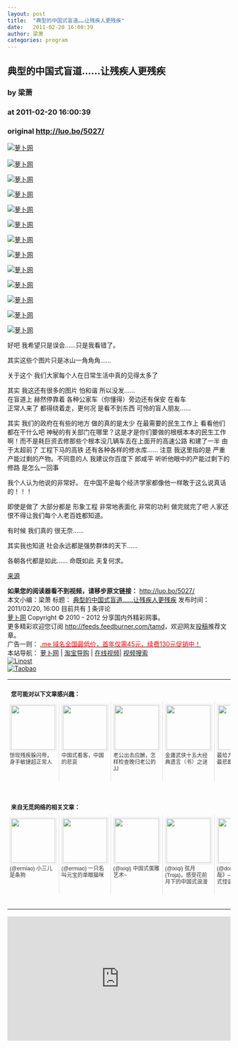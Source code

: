 ```yaml
---
layout: post
title:  "典型的中国式盲道……让残疾人更残疾"
date:   2011-02-20 16:00:39
author: 梁萧
categories: program
---
```


## 典型的中国式盲道……让残疾人更残疾
### by 梁萧
### at 2011-02-20 16:00:39
### original <http://luo.bo/5027/>

<p><a title="萝卜网" href="http://i.ki.ki/files/f45073ca304bf8fe7ec48c4745108cf2.jpg"><img title="萝卜网" src="http://i.ki.ki/files/f45073ca304bf8fe7ec48c4745108cf2.jpg" border="0" alt="萝卜网"></a><br> <span></span><br> <a title="萝卜网" href="http://i.ki.ki/files/1ecaafc483bff909a1d5c31d23e07d2c.jpg"><img title="萝卜网" src="http://i.ki.ki/files/1ecaafc483bff909a1d5c31d23e07d2c.jpg" border="0" alt="萝卜网"></a></p><p><a title="萝卜网" href="http://i.ki.ki/files/ebf9048f197a8d83f6c18433f1d7fed9.jpg"><img title="萝卜网" src="http://i.ki.ki/files/ebf9048f197a8d83f6c18433f1d7fed9.jpg" border="0" alt="萝卜网"></a></p><p><a title="萝卜网" href="http://i.ki.ki/files/8331451c91ae5a84d46e3c857bed97c7.jpg"><img title="萝卜网" src="http://i.ki.ki/files/8331451c91ae5a84d46e3c857bed97c7.jpg" border="0" alt="萝卜网"></a></p><p><a title="萝卜网" href="http://i.ki.ki/files/43889e451fc9dc1d1aeb0f6d6a4d750c.jpg"><img title="萝卜网" src="http://i.ki.ki/files/43889e451fc9dc1d1aeb0f6d6a4d750c.jpg" border="0" alt="萝卜网"></a></p><p><a title="萝卜网" href="http://i.ki.ki/files/273f00fd8e45c91b96542b3f8eeef597.jpg"><img title="萝卜网" src="http://i.ki.ki/files/273f00fd8e45c91b96542b3f8eeef597.jpg" border="0" alt="萝卜网"></a></p><p><a title="萝卜网" href="http://i.ki.ki/files/43aceaa6673d423a46e72fac5f8e9412.jpg"><img title="萝卜网" src="http://i.ki.ki/files/43aceaa6673d423a46e72fac5f8e9412.jpg" border="0" alt="萝卜网"></a></p><p><a title="萝卜网" href="http://i.ki.ki/files/6be4274f8f819033379f8f7486e47431.jpg"><img title="萝卜网" src="http://i.ki.ki/files/6be4274f8f819033379f8f7486e47431.jpg" border="0" alt="萝卜网"></a></p><p><a title="萝卜网" href="http://i.ki.ki/files/3b18f4ac1b94d73825be6da8831afc66.jpg"><img title="萝卜网" src="http://i.ki.ki/files/3b18f4ac1b94d73825be6da8831afc66.jpg" border="0" alt="萝卜网"></a></p><p><a title="萝卜网" href="http://i.ki.ki/files/5a755718107c4c05ece8276d20a6028c.jpg"><img title="萝卜网" src="http://i.ki.ki/files/5a755718107c4c05ece8276d20a6028c.jpg" border="0" alt="萝卜网"></a></p><p><a title="萝卜网" href="http://i.ki.ki/files/6d23ec5c89a16fb05a5a2e6efe3fb367.jpg"><img title="萝卜网" src="http://i.ki.ki/files/6d23ec5c89a16fb05a5a2e6efe3fb367.jpg" border="0" alt="萝卜网"></a></p><p><a title="萝卜网" href="http://i.ki.ki/files/55936030343c678b6de1a89cbdadeab7.jpg"><img title="萝卜网" src="http://i.ki.ki/files/55936030343c678b6de1a89cbdadeab7.jpg" border="0" alt="萝卜网"></a></p><p><a title="萝卜网" href="http://i.ki.ki/files/eefa1db212a4fd8cfecbbac933aeb170.jpg"><img title="萝卜网" src="http://i.ki.ki/files/eefa1db212a4fd8cfecbbac933aeb170.jpg" border="0" alt="萝卜网"></a></p><p>好吧 我希望只是误会……只是我看错了。</p><p>其实这些个图片只是冰山一角角角……</p><p>关于这个 我们大家每个人在日常生活中真的见得太多了</p><p>其实 我这还有很多的图片 怕和谐 所以没发……<br> 在盲道上 赫然停靠着 各种公家车（你懂得）旁边还有保安 在看车<br> 正常人来了 都得绕着走，更何况 是看不到东西 可怜的盲人朋友……</p><p>其实 我们的政府在有些的地方 做的真的是太少 在最需要的民生工作上 看看他们都在干什么吧 神秘的有关部门在哪里？这是才是你们要做的根根本本的民生工作啊！而不是耗巨资去修那些个根本没几辆车去在上面开的高速公路 和建了一半 由于太超前了 工程下马的高铁 还有各种各样的修水库…… 注意 我这里指的是 严重产能过剩的产物。不同意的人 我建议你百度下 郎咸平 听听他眼中的产能过剩下的 修路 是怎么一回事</p><p>我个人认为他说的非常好。 在中国不是每个经济学家都像他一样敢于这么说真话的！！！</p><p>即使是做了 大部分都是 形象工程 非常地表面化 非常的功利 做完就完了吧 人家还恨不得让我们每个人老百姓都知道。</p><p>有时候 我们真的 很无奈……</p><p>其实我也知道 社会永远都是强势群体的天下……</p><p>各朝各代都是如此…… 命既如此 夫复何求。</p><p><a href="http://bbs.hoopchina.com/1102/1906975.html">来源</a></p><p><strong>如果您的阅读器看不到视频，请移步原文链接：</strong> <a href="http://luo.bo/5027/" title="典型的中国式盲道……让残疾人更残疾">http://luo.bo/5027/</a> <br> 本文小编：梁萧 标题： <a href="http://luo.bo/5027/" title="典型的中国式盲道……让残疾人更残疾">典型的中国式盲道……让残疾人更残疾</a> 发布时间：2011/02/20, 16:00  目前共有 <a href="http://luo.bo/5027/#comments" title="查看评论">1</a> 条评论<br> <a href="http:////luo.bo/" title="萝卜网 - 人人都是艺术家">萝卜网</a> Copyright ©   2010 - 2012 分享国内外精彩网事。<br> 更多精彩欢迎您订阅 <a href="http://feeds.feedburner.com/tamd">http://feeds.feedburner.com/tamd</a>，欢迎网友<a href="http://luo.bo/delivery/">投稿</a>推荐文章。<br> 广告一则： <a href="http://zi.mu/domain"><font color="red">.me 域名全国最低价，首年仅需45元，续费130元促销中！</font></a><br> 本站导航： <a href="http://luo.bo/">萝卜网</a> | <a href="http://tao.luo.bo/">淘宝导购</a> | <a href="http://v2.luo.bo/">在线视频</a>| <a href="http://v.luo.bo/">视频搜索</a><br> <a href="http://zi.mu/linost" title="Linost"><img src="http://th.ki.ki/files/85fea6cdf7af3b325f3404657e6fde6e.gif" alt="Linost" border="0"></a><br> <a href="http://8.nf/tbfeed" title="Linost"><img src="http://th.ki.ki/files/e1078a0957f05abb2b5ffa0b273bdcd0.jpg" alt="Taobao" border="0"></a><table cellspacing="0" cellpadding="3" border="0" style="clear:both"><tr><td colspan="5"><b><font size="-1" style="display:block!important;padding:20px 0 5px!important">您可能对以下文章感兴趣：</font></b></td></tr><tr><td width="106" valign="top" style="padding:5px!important;margin:0!important"> <a title="惊现残疾躲闪帝，身手敏捷超正常人" style="text-decoration:none!important" href="http://www.wumii.com/ext/redirect.htm?url=http%3A%2F%2Fluo.bo%2F1658%2F&amp;from=http%3A%2F%2Fluo.bo%2F5027%2F"> <img style="margin:0!important;padding:2px!important;border:1px solid #dddddd!important;width:100px!important;height:100px!important" src="http://static.wumii.com/site_images/2010/11/03/651834.jpg" width="100px" height="100px"><br> <font size="-1" color="#333333" style="display:block!important;line-height:15px!important;width:106px!important;font:12px/15px arial!important;height:60px!important;margin:3px 0 0 0!important;padding:0!important;overflow:hidden!important">惊现残疾躲闪帝，身手敏捷超正常人</font> </a></td><td width="106" valign="top" style="padding:5px!important;margin:0!important;border-left:1px solid #dddddd!important"> <a title="中国式看客，中国的悲哀" style="text-decoration:none!important" href="http://www.wumii.com/ext/redirect.htm?url=http%3A%2F%2Fluo.bo%2F2649%2F&amp;from=http%3A%2F%2Fluo.bo%2F5027%2F"> <img style="margin:0!important;padding:2px!important;border:1px solid #dddddd!important;width:100px!important;height:100px!important" src="http://static.wumii.com/site_images/2010/11/17/988244.jpg" width="100px" height="100px"><br> <font size="-1" color="#333333" style="display:block!important;line-height:15px!important;width:106px!important;font:12px/15px arial!important;height:60px!important;margin:3px 0 0 0!important;padding:0!important;overflow:hidden!important">中国式看客，中国的悲哀</font> </a></td><td width="106" valign="top" style="padding:5px!important;margin:0!important;border-left:1px solid #dddddd!important"> <a title="老公出去应酬，怎样检查晚归老公的JJ" style="text-decoration:none!important" href="http://www.wumii.com/ext/redirect.htm?url=http%3A%2F%2Fluo.bo%2F68%2F&amp;from=http%3A%2F%2Fluo.bo%2F5027%2F"> <img style="margin:0!important;padding:2px!important;border:1px solid #dddddd!important;width:100px!important;height:100px!important" src="http://i.ki.ki/files/629970065d0131fcb5d2e16e9bb48067.jpg" width="100px" height="100px"><br> <font size="-1" color="#333333" style="display:block!important;line-height:15px!important;width:106px!important;font:12px/15px arial!important;height:60px!important;margin:3px 0 0 0!important;padding:0!important;overflow:hidden!important">老公出去应酬，怎样检查晚归老公的JJ</font> </a></td><td width="106" valign="top" style="padding:5px!important;margin:0!important;border-left:1px solid #dddddd!important"> <a title="金庸武侠十五大经典遗言（书）之谜" style="text-decoration:none!important" href="http://www.wumii.com/ext/redirect.htm?url=http%3A%2F%2Fluo.bo%2F3393%2F&amp;from=http%3A%2F%2Fluo.bo%2F5027%2F"> <img style="margin:0!important;padding:2px!important;border:1px solid #dddddd!important;width:100px!important;height:100px!important" src="http://static.wumii.com/site_images/2010/12/11/1233151.jpg" width="100px" height="100px"><br> <font size="-1" color="#333333" style="display:block!important;line-height:15px!important;width:106px!important;font:12px/15px arial!important;height:60px!important;margin:3px 0 0 0!important;padding:0!important;overflow:hidden!important">金庸武侠十五大经典遗言（书）之谜</font> </a></td><td width="106" valign="top" style="padding:5px!important;margin:0!important;border-left:1px solid #dddddd!important"> <a title="最给力的求婚遭遇最悲剧的结局" style="text-decoration:none!important" href="http://www.wumii.com/ext/redirect.htm?url=http%3A%2F%2Fluo.bo%2F4096%2F&amp;from=http%3A%2F%2Fluo.bo%2F5027%2F"> <img style="margin:0!important;padding:2px!important;border:1px solid #dddddd!important;width:100px!important;height:100px!important" src="http://static.wumii.com/site_images/2011/01/07/1844810.jpg" width="100px" height="100px"><br> <font size="-1" color="#333333" style="display:block!important;line-height:15px!important;width:106px!important;font:12px/15px arial!important;height:60px!important;margin:3px 0 0 0!important;padding:0!important;overflow:hidden!important">最给力的求婚遭遇最悲剧的结局</font> </a></td></tr> <td><br><tr><td colspan="5"><b><font size="-1" style="display:block!important;padding:20px 0 5px!important">来自无觅网络的相关文章：</font></b></td></tr><tr><td width="106" valign="top" style="padding:5px!important;margin:0!important"> <a title="小三儿是条狗" style="text-decoration:none!important" href="http://www.wumii.com/ext/redirect.htm?url=http%3A%2F%2Fwww.ermiao.com%2Fstory%2F20090602%2F1939.html&amp;from=http%3A%2F%2Fluo.bo%2F5027%2F"> <img style="margin:0!important;padding:2px!important;border:1px solid #dddddd!important;width:100px!important;height:100px!important" src="http://static.wumii.com/site_images/425599.jpg" width="100px" height="100px"><br> <font size="-1" color="#333333" style="display:block!important;line-height:15px!important;width:106px!important;font:12px/15px arial!important;height:60px!important;margin:3px 0 0 0!important;padding:0!important;overflow:hidden!important">(@ermiao) 小三儿是条狗</font> </a></td><td width="106" valign="top" style="padding:5px!important;margin:0!important;border-left:1px solid #dddddd!important"> <a title="一只名叫元宝的单眼猫咪" style="text-decoration:none!important" href="http://www.wumii.com/ext/redirect.htm?url=http%3A%2F%2Fwww.ermiao.com%2Fstory%2F20110218%2F18948.html&amp;from=http%3A%2F%2Fluo.bo%2F5027%2F"> <img style="margin:0!important;padding:2px!important;border:1px solid #dddddd!important;width:100px!important;height:100px!important" src="http://static.wumii.com/site_images/2011/02/18/2808915.jpg" width="100px" height="100px"><br> <font size="-1" color="#333333" style="display:block!important;line-height:15px!important;width:106px!important;font:12px/15px arial!important;height:60px!important;margin:3px 0 0 0!important;padding:0!important;overflow:hidden!important">(@ermiao) 一只名叫元宝的单眼猫咪</font> </a></td><td width="106" valign="top" style="padding:5px!important;margin:0!important;border-left:1px solid #dddddd!important"> <a title="中国式蛋雕艺术~" style="text-decoration:none!important" href="http://www.wumii.com/ext/redirect.htm?url=http%3A%2F%2Fwww.ixiqi.com%2Farchives%2F4822&amp;from=http%3A%2F%2Fluo.bo%2F5027%2F"> <img style="margin:0!important;padding:2px!important;border:1px solid #dddddd!important;width:100px!important;height:100px!important" src="http://static.wumii.com/site_images/2010/12/09/1201935.jpg" width="100px" height="100px"><br> <font size="-1" color="#333333" style="display:block!important;line-height:15px!important;width:106px!important;font:12px/15px arial!important;height:60px!important;margin:3px 0 0 0!important;padding:0!important;overflow:hidden!important">(@ixiqi) 中国式蛋雕艺术~</font> </a></td><td width="106" valign="top" style="padding:5px!important;margin:0!important;border-left:1px solid #dddddd!important"> <a title="弦月(Troja)，感受花前月下的中国式浪漫" style="text-decoration:none!important" href="http://www.wumii.com/ext/redirect.htm?url=http%3A%2F%2Fwww.ixiqi.com%2Farchives%2F7102&amp;from=http%3A%2F%2Fluo.bo%2F5027%2F"> <img style="margin:0!important;padding:2px!important;border:1px solid #dddddd!important;width:100px!important;height:100px!important" src="http://static.wumii.com/site_images/2010/12/09/1201530.jpg" width="100px" height="100px"><br> <font size="-1" color="#333333" style="display:block!important;line-height:15px!important;width:106px!important;font:12px/15px arial!important;height:60px!important;margin:3px 0 0 0!important;padding:0!important;overflow:hidden!important">(@ixiqi) 弦月(Troja)，感受花前月下的中国式浪漫</font> </a></td><td width="106" valign="top" style="padding:5px!important;margin:0!important;border-left:1px solid #dddddd!important"> <a title="《 怪哉》—可爱的中国式怪诞动画片。" style="text-decoration:none!important" href="http://www.wumii.com/ext/redirect.htm?url=http%3A%2F%2Fdongde.in%2F2010%2F11%2Fguai-zai%2F&amp;from=http%3A%2F%2Fluo.bo%2F5027%2F"> <img style="margin:0!important;padding:2px!important;border:1px solid #dddddd!important;width:100px!important;height:100px!important" src="http://static.wumii.com/site_images/2011/01/18/2166570.jpg" width="100px" height="100px"><br> <font size="-1" color="#333333" style="display:block!important;line-height:15px!important;width:106px!important;font:12px/15px arial!important;height:60px!important;margin:3px 0 0 0!important;padding:0!important;overflow:hidden!important">(@dongde) 《 怪哉》—可爱的中国式怪诞动画片。</font> </a></td></tr><tr><td colspan="5" align="right"> <a style="text-decoration:none!important" href="http://www.wumii.com/widget/relatedItems.htm" title="无觅相关文章插件"> <font size="-1" color="#bbbbbb" style="display:block!important;font-family:arial!important;padding:5px 0!important;font-size:12px!important;color:#bbb!important">无觅</font> </a></td></tr></td></table><p><iframe src="http://feedads.g.doubleclick.net/~ah/f/7sv1ooo89v8jfelhdjk8plpa64/300/250?ca=1&amp;fh=280#http%3A%2F%2Fluo.bo%2F5027%2F" width="100%" height="280" frameborder="0" scrolling="no" marginwidth="0" marginheight="0"></iframe></p></p>